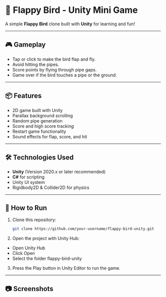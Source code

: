 # 🐤 Flappy Bird - Unity Mini Game

A simple **Flappy Bird** clone built with **Unity** for learning and fun!  

---

## 🎮 Gameplay

- Tap or click to make the bird flap and fly.
- Avoid hitting the pipes.
- Score points by flying through pipe gaps.
- Game over if the bird touches a pipe or the ground.

---

## 📦 Features

- 2D game built with Unity
- Parallax background scrolling
- Random pipe generation
- Score and high score tracking
- Restart game functionality
- Sound effects for flap, score, and hit

---

## 🛠️ Technologies Used

- **Unity** (Version 2020.x or later recommended)
- **C#** for scripting
- Unity UI system
- Rigidbody2D & Collider2D for physics

---

## 🚀 How to Run

1. Clone this repository:
   ```bash
   git clone https://github.com/your-username/flappy-bird-unity.git
   ```
2. Open the project with Unity Hub:
- Open Unity Hub
- Click Open
- Select the folder flappy-bird-unity
3. Press the Play button in Unity Editor to run the game.

---

## 📷 Screenshots
